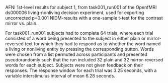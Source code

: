 AFNI 1st-level results for subject 1, from task001_run001 of the OpenfMRI ds000006 living-nonliving decision experiment, used for exporting uncorrected p=0.001 NIDM-results with a one-sample t-test for the contrast mirror vs. plain.
 

For task001_run001 subjects had to complete 64 trials, where each trial consisted of a word being presented to the subject in either plain or mirror-reversed text for which they had to respond as to whether the word named a living or nonliving entity by pressing the corresponding button. Words were chosen from a list permuted across participants and presented pseudorandomly such that the run included 32 plain and 32 mirror-reversed words for each subject. Subjects were not given feedback on their responses. The response window for each trial was 3.25 seconds, with a variable interstimulus interval of mean 6.28 seconds.